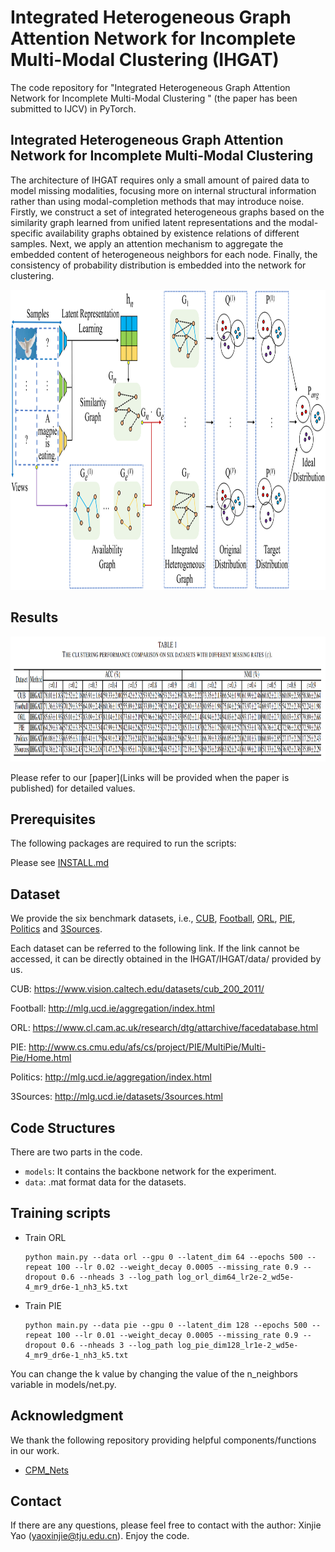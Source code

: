 # Integrated Heterogeneous Graph Attention Network for Incomplete Multi-Modal Clustering  (IHGAT)

The code repository for "Integrated Heterogeneous Graph Attention Network for Incomplete Multi-Modal Clustering
" (the paper has been submitted to IJCV) in PyTorch.

## Integrated Heterogeneous Graph Attention Network for Incomplete Multi-Modal Clustering


The architecture of IHGAT requires only a small amount of paired data to model missing modalities, focusing more on internal structural information rather than using modal-completion methods that may introduce noise. Firstly, we construct a set of integrated heterogeneous graphs based on the similarity graph learned from unified latent representations and the modal-specific availability graphs obtained by existence relations of different samples. Next, we apply an attention mechanism to aggregate the embedded content of heterogeneous neighbors for each node. Finally, the consistency of probability distribution is embedded into the network for clustering.

<img src='imgs/Framework.png' width='1000' height='480'>

## Results
<img src='imgs/Table_Result.png' width='1000' height='200'>

Please refer to our [paper](Links will be provided when the paper is published) for detailed values.

## Prerequisites

The following packages are required to run the scripts:

Please see [INSTALL.md](./INSTALL.md)

## Dataset
We provide the six benchmark datasets, i.e., [CUB](https://www.vision.caltech.edu/datasets/cub_200_2011/), [Football](http://mlg.ucd.ie/aggregation/index.html), [ORL](https://www.cl.cam.ac.uk/research/dtg/attarchive/facedatabase.html), [PIE](http://www.cs.cmu.edu/afs/cs/project/PIE/MultiPie/Multi-Pie/Home.html), [Politics](http://mlg.ucd.ie/aggregation/index.html) and [3Sources](http://mlg.ucd.ie/datasets/3sources.html). 

Each dataset can be referred to the following link. If the link cannot be accessed, it can be directly obtained in the IHGAT/IHGAT/data/ provided by us.

CUB: https://www.vision.caltech.edu/datasets/cub_200_2011/

Football: http://mlg.ucd.ie/aggregation/index.html

ORL: https://www.cl.cam.ac.uk/research/dtg/attarchive/facedatabase.html

PIE: http://www.cs.cmu.edu/afs/cs/project/PIE/MultiPie/Multi-Pie/Home.html

Politics: http://mlg.ucd.ie/aggregation/index.html

3Sources: http://mlg.ucd.ie/datasets/3sources.html

## Code Structures
There are two parts in the code.
 - `models`: It contains the backbone network for the experiment.
 - `data`: .mat format data for the datasets.
 
## Training scripts

- Train ORL
    ```
    python main.py --data orl --gpu 0 --latent_dim 64 --epochs 500 --repeat 100 --lr 0.02 --weight_decay 0.0005 --missing_rate 0.9 --dropout 0.6 --nheads 3 --log_path log_orl_dim64_lr2e-2_wd5e-4_mr9_dr6e-1_nh3_k5.txt  
    ```

- Train PIE
    ```
    python main.py --data pie --gpu 0 --latent_dim 128 --epochs 500 --repeat 100 --lr 0.01 --weight_decay 0.0005 --missing_rate 0.9 --dropout 0.6 --nheads 3 --log_path log_pie_dim128_lr1e-2_wd5e-4_mr9_dr6e-1_nh3_k5.txt  
    ```

You can change the k value by changing the value of the n_neighbors variable in models/net.py.

  

 
## Acknowledgment
We thank the following repository providing helpful components/functions in our work.

- [CPM_Nets](https://github.com/hanmenghan/CPM_Nets)



## Contact 
If there are any questions, please feel free to contact with the author:  Xinjie Yao (yaoxinjie@tju.edu.cn). Enjoy the code.
